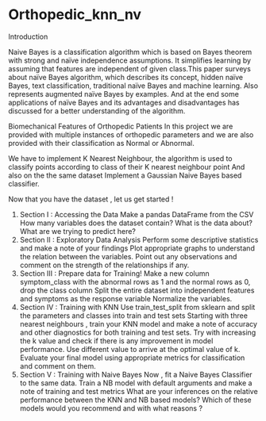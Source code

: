 # Orthopedic_knn_nv
Introduction

Naive Bayes is a classification algorithm which is based on Bayes theorem with strong and naïve independence assumptions. It simplifies learning by assuming that features are independent of given class.This paper surveys about naïve Bayes algorithm, which describes its concept, hidden naïve Bayes, text classification, traditional naïve Bayes and machine learning. Also represents augmented naïve Bayes by examples. And at the end some applications of naïve Bayes and its advantages and disadvantages has discussed for a better understanding of the algorithm.

Biomechanical Features of Orthopedic Patients In this project we are provided with multiple instances of orthopedic parameters and we are also provided with their classification as Normal or Abnormal.

We have to implement K Nearest Neighbour, the algorithm is used to classify points according to class of their K nearest neighbour point And also on the the same dataset Implement a Gaussian Naive Bayes based classifier.

Now that you have the dataset , let us get started ! 

1. Section I : Accessing the Data Make a pandas DataFrame from the CSV How many variables does the dataset contain? What is the data about? What are we trying to predict here? 
2. Section II : Exploratory Data Analysis Perform some descriptive statistics and make a note of your findings Plot appropriate graphs to understand the relation between the variables. Point out any observations and comment on the strength of the relationships if any. 
3. Section III : Prepare data for Training! Make a new column symptom_class with the abnormal rows as 1 and the normal rows as 0, drop the class column Split the entire dataset into independent features and symptoms as the response variable Normalize the variables. 
4. Section IV : Training with KNN Use train_test_split from sklearn and split the parameters and classes into train and test sets Starting with three nearest neighbours , train your KNN model and make a note of accuracy and other diagnostics for both training and test sets. Try with increasing the k value and check if there is any improvement in model performance. Use different value to arrive at the optimal value of k. Evaluate your final model using appropriate metrics for classification and comment on them. 
5. Section V : Training with Naive Bayes Now , fit a Naive Bayes Classifier to the same data. Train a NB model with default arguments and make a note of training and test metrics What are your inferences on the relative performance between the KNN and NB based models? Which of these models would you recommend and with what reasons ? 
